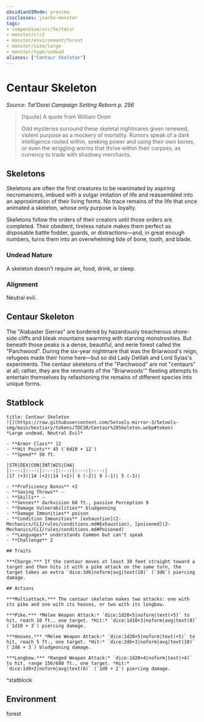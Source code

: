 ```yaml
---
obsidianUIMode: preview
cssclasses: json5e-monster
tags:
- compendium/src/5e/tdcsr
- monster/cr/2
- monster/environment/forest
- monster/size/large
- monster/type/undead
aliases: ["Centaur Skeleton"]
---
```

# Centaur Skeleton
*Source: Tal'Dorei Campaign Setting Reborn p. 256*  

> [!quote] A quote from William Orom  
> 
> Odd mysteries surround these skeletal nightmares given renewed, violent purpose as a mockery of mortality. Rumors speak of a dark intelligence rooted within, seeking power and using their own bones, or even the wriggling worms that thrive within their corpses, as currency to trade with shadowy merchants.

## Skeletons

Skeletons are often the first creatures to be reanimated by aspiring necromancers, imbued with a vulgar imitation of life and reassembled into an approximation of their living forms. No trace remains of the life that once animated a skeleton, whose only purpose is loyalty.

Skeletons follow the orders of their creators until those orders are completed. Their obedient, tireless nature makes them perfect as disposable battle fodder, guards, or distractions—and, in great enough numbers, turns them into an overwhelming tide of bone, tooth, and blade.

### Undead Nature

A skeleton doesn't require air, food, drink, or sleep.

### Alignment

Neutral evil.

## Centaur Skeleton

The "Alabaster Sierras" are bordered by hazardously treacherous shore-side cliffs and bleak mountains swarming with starving monstrosities. But beneath those peaks is a dense, beautiful, and eerie forest called the "Parchwood". During the six-year nightmare that was the Briarwood's reign, refugees made their home here—but so did Lady Delilah and Lord Sylas's experiments. The centaur skeletons of the "Parchwood" are not "centaurs" at all; rather, they are the remnants of the "Briarwoods'" fleeting attempts to entertain themselves by refashioning the remains of different species into unique forms.

## Statblock

```ad-statblock
title: Centaur Skeleton
![](https://raw.githubusercontent.com/5etools-mirror-3/5etools-img/main/bestiary/tokens/TDCSR/Centaur%20Skeleton.webp#token)
*Large undead, Neutral Evil*

- **Armor Class** 12
- **Hit Points** 45 (`6d10 + 12`)
- **Speed** 50 ft.

|STR|DEX|CON|INT|WIS|CHA|
|:---:|:---:|:---:|:---:|:---:|:---:|
|17 (+3)|14 (+2)|14 (+2)| 6 (-2)| 9 (-1)| 5 (-3)|

- **Proficiency Bonus** +2
- **Saving Throws** ⏤
- **Skills** ⏤
- **Senses** darkvision 60 ft., passive Perception 9
- **Damage Vulnerabilities** bludgeoning
- **Damage Immunities** poison
- **Condition Immunities** [exhaustion](2-Mechanics/CLI/rules/conditions.md#Exhaustion), [poisoned](2-Mechanics/CLI/rules/conditions.md#Poisoned)
- **Languages** understands Common but can't speak
- **Challenge** 2

## Traits

***Charge.*** If the centaur moves at least 30 feet straight toward a target and then hits it with a pike attack on the same turn, the target takes an extra `dice:3d6|noform|avg|text(10)` (`3d6`) piercing damage.

## Actions

***Multiattack.*** The centaur skeleton makes two attacks: one with its pike and one with its hooves, or two with its longbow.

***Pike.*** *Melee Weapon Attack:* `dice:1d20+5|noform|text(+5)` to hit, reach 10 ft., one target. *Hit:* `dice:1d10+3|noform|avg|text(8)` (`1d10 + 3`) piercing damage.

***Hooves.*** *Melee Weapon Attack:* `dice:1d20+5|noform|text(+5)` to hit, reach 5 ft., one target. *Hit:* `dice:2d6+3|noform|avg|text(10)` (`2d6 + 3`) bludgeoning damage.

***Longbow.*** *Ranged Weapon Attack:* `dice:1d20+4|noform|text(+4)` to hit, range 150/600 ft., one target. *Hit:* `dice:1d8+2|noform|avg|text(6)` (`1d8 + 2`) piercing damage.
```
^statblock

## Environment

forest
